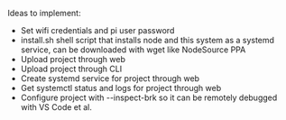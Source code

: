 Ideas to implement:

- Set wifi credentials and pi user password
- install.sh shell script that installs node and this system as a systemd service, can be downloaded with wget like NodeSource PPA
- Upload project through web
- Upload project through CLI
- Create systemd service for project through web
- Get systemctl status and logs for project through web
- Configure project with --inspect-brk so it can be remotely debugged with VS Code et al.
